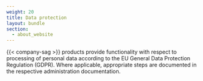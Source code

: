 ```yaml
---
weight: 20
title: Data protection
layout: bundle
section:
  - about_website
---
```


{{< company-sag >}} products provide functionality with respect to processing of personal data according to the EU General Data Protection Regulation (GDPR). Where applicable, appropriate steps are documented in the respective administration documentation.

